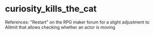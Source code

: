 # curiosity_kills_the_cat

References:
"Restart" on the RPG maker forum for a slight adjustment to Alitmit that allows checking whether an actor is moving
